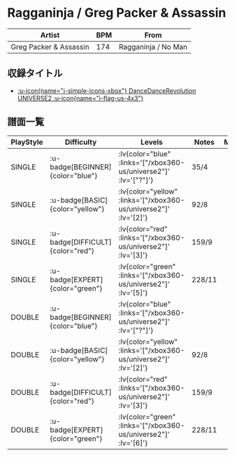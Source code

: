 # Ragganinja / Greg Packer & Assassin

|Artist|BPM|From|
|------|---|----|
|Greg Packer & Assassin|174|Ragganinja / No Man|

## 収録タイトル

- [ :u-icon{name="i-simple-icons-xbox"} DanceDanceRevolution UNIVERSE2 :u-icon{name="i-flag-us-4x3"} ](/xbox360-us/universe2)

## 譜面一覧

|PlayStyle|Difficulty|Levels|Notes|Movie|
|---------|----------|------|-----|-----|
|SINGLE| :u-badge[BEGINNER]{color="blue"} | :lv{color="blue" :links='["/xbox360-us/universe2"]' :lv='["?"]'} |35/4||
|SINGLE| :u-badge[BASIC]{color="yellow"} | :lv{color="yellow" :links='["/xbox360-us/universe2"]' :lv='[2]'} |92/8||
|SINGLE| :u-badge[DIFFICULT]{color="red"} | :lv{color="red" :links='["/xbox360-us/universe2"]' :lv='[3]'} |159/9||
|SINGLE| :u-badge[EXPERT]{color="green"} | :lv{color="green" :links='["/xbox360-us/universe2"]' :lv='[5]'} |228/11||
|DOUBLE| :u-badge[BEGINNER]{color="blue"} | :lv{color="blue" :links='["/xbox360-us/universe2"]' :lv='["?"]'} |||
|DOUBLE| :u-badge[BASIC]{color="yellow"} | :lv{color="yellow" :links='["/xbox360-us/universe2"]' :lv='[2]'} |92/8||
|DOUBLE| :u-badge[DIFFICULT]{color="red"} | :lv{color="red" :links='["/xbox360-us/universe2"]' :lv='[3]'} |159/9||
|DOUBLE| :u-badge[EXPERT]{color="green"} | :lv{color="green" :links='["/xbox360-us/universe2"]' :lv='[6]'} |228/11||
